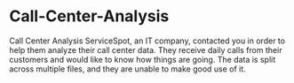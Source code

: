 # Call-Center-Analysis
 Call Center Analysis  ServiceSpot, an IT company, contacted you in order to help them analyze their call center data. They receive daily calls from their customers and would like to know how things are going. The data is split across multiple files, and they are unable to make good use of it. 

